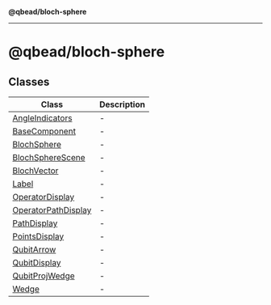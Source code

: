 **@qbead/bloch-sphere**

***

# @qbead/bloch-sphere

## Classes

| Class | Description |
| ------ | ------ |
| [AngleIndicators](classes/AngleIndicators.md) | - |
| [BaseComponent](classes/BaseComponent.md) | - |
| [BlochSphere](classes/BlochSphere.md) | - |
| [BlochSphereScene](classes/BlochSphereScene.md) | - |
| [BlochVector](classes/BlochVector.md) | - |
| [Label](classes/Label.md) | - |
| [OperatorDisplay](classes/OperatorDisplay.md) | - |
| [OperatorPathDisplay](classes/OperatorPathDisplay.md) | - |
| [PathDisplay](classes/PathDisplay.md) | - |
| [PointsDisplay](classes/PointsDisplay.md) | - |
| [QubitArrow](classes/QubitArrow.md) | - |
| [QubitDisplay](classes/QubitDisplay.md) | - |
| [QubitProjWedge](classes/QubitProjWedge.md) | - |
| [Wedge](classes/Wedge.md) | - |
